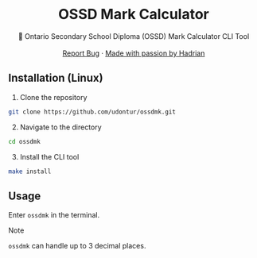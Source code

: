 <br />
<div align="center">
  <h1 align="center">OSSD Mark Calculator</h3>

  <p align="center">
    🧮 Ontario Secondary School Diploma (OSSD) Mark Calculator CLI Tool
    <br />
    <br />
    <a href="https://github.com/udontur/ossd-mark-calculator/issues/new">Report Bug</a>
    ·
    <a href="https://github.com/udontur">Made with passion by Hadrian</a>
  </p>
</div>

## Installation (Linux)
1. Clone the repository
```sh
git clone https://github.com/udontur/ossdmk.git
```
2. Navigate to the directory
```sh
cd ossdmk
```
3. Install the CLI tool
```sh
make install
```

## Usage
Enter ```ossdmk``` in the terminal.
> [!NOTE]
> ```ossdmk``` can handle up to 3 decimal places.